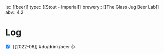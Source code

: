 is:: [[beer]]
type:: [[Stout - Imperial]]
brewery:: [[The Glass Jug Beer Lab]]
abv:: 4.2

# Log
- [x] [[2022-06]] #do/drink/beer 👍
